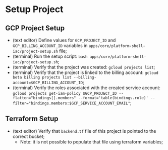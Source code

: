 # Setup Project

## GCP Project Setup

- (text editor) Define values for `GCP_PROJECT_ID` and `GCP_BILLING_ACCOUNT_ID` variables in `apps/core/platform-shell-iac/project-setup.sh` file;
- (terminal) Run the setup script: `bash apps/core/platform-shell-iac/project-setup.sh`;
- (terminal) Verify that the project was created: `gcloud projects list`;
- (terminal) Verify that the project is linked to the billing account: `gcloud beta billing projects list --billing-account=$GCP_BILLING_ACCOUNT_ID`;
- (terminal) Verify the roles associated with the created service account: `gcloud projects get-iam-policy $GCP_PROJECT_ID --flatten="bindings[].members" --format='table(bindings.role)' --filter="bindings.members:$GCP_SERVICE_ACCOUNT_EMAIL"`;

## Terraform Setup

- (text editor) Verify that `backend.tf` file of this project is pointed to the correct bucket;
  - Note: it is not possible to populate that file using terraform variables;
